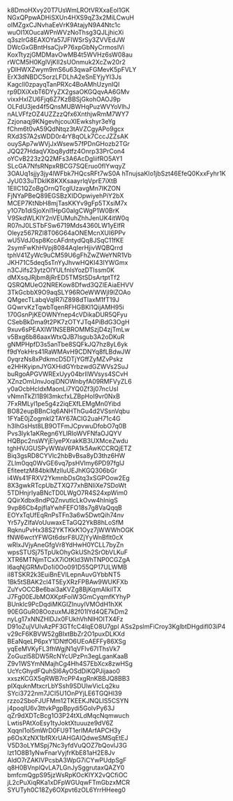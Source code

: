 k8DmoHXvy20T7UsWmLROtVRXxaEol1GK
NGxQPpwADHiSXUn4HXS9qZ3x2MiLCwuH
oIMZgxCJNvhaEeVrK9AtajyN9A4Ntc1c
wuOI1XOucaWPnWVzNoThsg3QJLjhicXi
q3szIrG8EAXOYa57JFIWSrSy3ZVVEdJW
DWcGxGBntHsaCjvP76xpGbNyCrmosIVi
KoxTtyzjGMDMavOwMB4t5WVHz6sW08au
rWCM5H0KglVjKII2sUOnmuk2XcZw20r2
yDlHWXZwym9mS6u63qwaFGMevK5pFVLY
ErX3dNBDC5orzLFDLhA2eSnEYjyYI3Js
Kagcll0zpayqTanPRXc4BoAMhUzynIQI
rp9DXiXxbT6DYyZX2gsaOKGQqvAA6GMv
vixxHxIZU6Fjq6Z7KzBBSjGkohOAOJ9p
OLFdU3jed4f5QnsMUBWHqPuzWVYoVlhJ
nALVFfzOZ4UZZzzQfx6XnthjwRmM7WY7
Zzjonaqj9KNgevhjcouXIEwkshyr3eYg
fChm6t0vA59QdNtqz3tAVZCgyAPo9gcx
RXd3S7A2sWDD0r4rY8qOLk7CccJZZsAK
ouySAp7wWVjJxWsew57fPDnGHozb2TGr
JQQ27HdaqVXbq8ydtfz4Onrp33PrCon4
oYCvB223z2Q2MFs3A6AcDgliifRO5AY1
SLcGA7NfsRNpxRBCG7SQEruo0fIYwqyZ
3OAUq1sjjy3jy4lWFbk7HQcsRFt7wS0A
hTnujsaKIo1jbSzt46EfeQ0KxxFyhr1K
JyU033uTDklK8KXKsaayrlqVprE7iXtB
1EIIC1QZoBgOrnQTcglUzavgMn7IKZON
FjNYaPBeQ89EGSBzXIDOpwiyehPiY2bX
MCEP7KtNbH8mjTasKKYv9gFp5TXsiM7x
y1O7b1diSjoXnl1HpG0aIgCWgP1W0BrK
V9SkdWLKlY2nVEUMuhZhhJenUK4itW0q
R07nJ0LSTbFSw6719Mds4360LW1yElfR
Oleyz567RZl8T06G64aONEMcnXUI6PPv
wU5VdJ0sp8KccAFdntydQq8JSqC11fKE
2symFwKhHVpj8084AqIerHjivWQBQrrd
tphV41ZyWc9uCM59U6gFhZwZWeYNR1Vb
JKH71C5deq5sTnYyJhvwHQKI43IYWGmx
n3CJifs23ytzOlYULfnlsYozDTIssm0K
dMXsqJRjbm8jRrED5TMStSDsArtptTf2
QSRQMUeO2NREKow8Dfwd3QZlEAiaEHVV
3TkGcbbX9O9aqSLY96ROeWWWjI9lZOAo
QMgecTLabqVqIR7iZ898dTlaxM1fT19J
GQwrvKzTqwbTqenRFHGBKl1QijAMH95i
170GsnPjKEOWNYnep4cVDikaDUR5QFyu
CSebBkDma9t2PK7zOTYJTq4PiBdG3OgH
9xuv6sPEAXlW1NSEBROMMSzjD4zjTmLw
v5Bxg6b86aaxWtxQJB7lsgub3A2oDKuR
gNMPHpfD3s5anTbe8SQFkJQ7hz8yL6yk
f9dYokHrs41RaWMAvH9CDNYq8fLBdwJW
0yqrzNs8xPdkmcD5DTjYGffZyMZvPskz
e2HHKyipnJYGXHidGYrbzwdGZWVs2SuJ
buRgoAPGVWRExUyy04brIlWVsys4SCvH
XZnzOmUnvJoqiDNOWnbyfA09RMFVyZL6
y0aOcbHcldxMaonLi7YQ0Zf3j07ncUsI
vNmnTkZI1B9l3mkcfxLZBpHoI9vr0NxB
7FxRMLyl1pe5g4z2iqEXfLEMgMn0Yibd
BO82eupBBnCIq6ANHThGu4d2VSsnVqbu
1FYaE0jZogmkl2TAY67ACIG2uaH71c4G
h3lhGsHst8LB9OTFmJCpvwuDfobO7q0B
Pvs3lyk1aKRegn6YLIRIoWVFNfaOJQYV
HQBpc2nsWYjElyePXrakKB3UXMceZwdu
tghHVJGUSPyWWaV6PA1k5AwKCCRQjETZ
Biq3gsRD8CYVlc2hbBvBsa8yD3thz6HW
ZLlm0qq0WvGE6vq7psHVImy6PD97fglJ
EfiteetzM84bklMzIluUEJhKGQ306bGr
i4Ws41FRXV2YkmnbDsGtq3xSGPOow2Eg
8X3gwkRTcpUbZTXQ77xhBNliXe7SDoWt
5TDHnjrIyaBNcTD0LWgO7R4S24xpWim0
QQirXdbx8ndPQZnvutlcLkOvw4hlnigS
9vp86Cb4pjfIaYwhFEFO18s7g8VaQqqB
EOYxTqUfEqRnPsTFn3a6w5DwtQih74nv
Yr57yZIfaVoUuwaxETaGQ2YkB8hLoSfM
RqknuPvHx38S2YKTKkK1Oyz7jWWWhOGK
fNW6wctYFWGt6dsrF8UZjYyWnBfIt0cX
wRlxJVjyAneGfgVr8YdHwH0YCLL7byZn
wpsSTUSj75TpUkOhyGkUSh2SrObVLKuF
XTR6MTNjmTCxX7iOtKld3WhTNP0CGZgA
l6aqNjGRMvDo1i0Oo091D55QP17ULWMB
iI8TSKR2k3EuiBnEVlLepnAuvGYbbNT5
1Bk5tSBAK2cl4T5EyXRzFPBAw9WUKFXb
ZuYvOCCBe6bai3aKVZg8BjKqmAIkilTX
J7Fg00EJbMOXKptFoiW3GmCyqmfKYhyP
BUnklc9PcDqdiMKGIZInuylVMOdH1hXK
90EGGuR08OozuxMJ82f01lYd4QE7kDm2
nyLg17xNNZHlDJx0FUkhVhNIHOITX4Fz
D91oZujVUlvAzPF3GTfcC4lqEO8U7gpl
ASs2pslmFiCroy3KglbtDHgdifl03iP4
v29cF6KBVW52gBIxtBbZr2O1puxDLKXd
BEaNqeLP6pxY1DNtfO6UEoAEFFy86XSg
yqEeMVKyFL3fhWgjN1qVFIv67IThsVk7
ZoGuzl58DW5RcNYcUPzPn3egLganKaaB
Z9v1WSYmNMajhCg4Hh4S7EbXcx8zwHSg
UcYcGhydFQuhSl6AyOSdDiKQPJijaao0
xxszKCGX5qRWB7rcPP4xgRnKBBJQ8BB3
pIXquknMtxcrLbYSsh9SDUlwVicLq2ku
SYci3722nm7JCI5U1OnPYjLE6TGQHl39
rzzo2SboFJUFMm12TKEEKJNQLIS5CSYN
j4poqIU6v3ttvkPgpBpydi5GolvPy63J
qZr9dXDTcBcg1O3P24tXLdMqcNqmwuch
LwtisPAtXoEsy1tyJoktXtuuuze9dV6Z
Xqqnl1ol5mWrD0FU9T1erIMArfAPCH3y
p6OsXzNX1bfRXrUAHGAIQdweSMSqEtEJ
V5D3oLYMSpj7Nc3yfdVuQOZ7bQovIJ3G
lzt1O8B1yNwFnarVyjfrKbE81aH2E8Jv
AldO7rZAKIVPcsbA3WpG7iCYwPUdpSgF
q8H0BVnplQvLA7LGnJySggrutaxQAZY0
bmfcmQgpS95jzWsRpKOcKIYX2vQCfiOC
jL2cPuXiqRKa1xDFpWGUqwFTmGbzxMCR
SYUTyh0C18Zy6OXpvt6zOL6YrrHHeeg0
